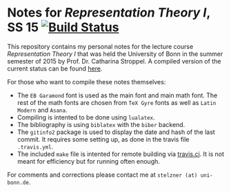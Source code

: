 Notes for _Representation Theory I_, SS 15
[![Build Status](https://travis-ci.org/cionx/representation-theory-1-notes-ss-15.svg?branch=master)][1]
=================

This repository contains my personal notes for the lecture course _Representation Theory I_ that was held the University of Bonn in the summer semester of 2015 by Prof. Dr. Catharina Stroppel.
A compiled version of the current status can be found [here][2].

For those who want to compile these notes themselves:

- The `EB Garamond` font is used as the main font and main math font.
  The rest of the math fonts are chosen from `TeX Gyre` fonts as well as `Latin Modern` and `Asana`.
- Compiling is intented to be done using `lualatex`.
- The bibliography is using `biblatex` with the `biber` backend.
- The `gitinfo2` package is used to display the date and hash of the last commit.
  It requires some setting up, as done in the travis file `.travis.yml`.
- The included `make` file is intented for remote building via [travis.ci][3].
  It is not meant for efficiency but for running often enough.

For comments and corrections please contact me at `stelzner (at) uni-bonn.de`.





[1]: https://travis-ci.org/cionx/representation-theory-1-notes-ss-15/builds
[2]: https://github.com/cionx/representation-theory-1-notes-ss-15/raw/gh-pages/representation_theory_1_notes.pdf
[3]: https://travis-ci.org/
